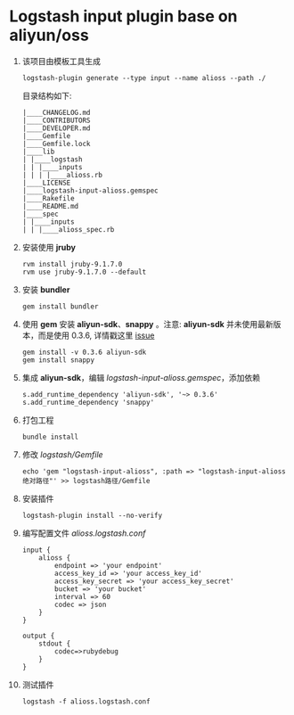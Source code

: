 # Logstash input plugin base on aliyun/oss

1. 该项目由模板工具生成

    `logstash-plugin generate --type input --name alioss --path ./`
    
    目录结构如下:
    
    ```
    |____CHANGELOG.md
    |____CONTRIBUTORS
    |____DEVELOPER.md
    |____Gemfile
    |____Gemfile.lock
    |____lib
    | |____logstash
    | | |____inputs
    | | | |____alioss.rb
    |____LICENSE
    |____logstash-input-alioss.gemspec
    |____Rakefile
    |____README.md
    |____spec
    | |____inputs
    | | |____alioss_spec.rb
    ```

2. 安装使用 **jruby**
    
    ```
    rvm install jruby-9.1.7.0
    rvm use jruby-9.1.7.0 --default
    ```
    
3. 安装 **bundler** 

    ```
    gem install bundler
    ```
4. 使用 **gem** 安装 **aliyun-sdk**、**snappy** 。注意: **aliyun-sdk** 并未使用最新版本，而是使用 0.3.6, 详情戳这里 [issue](https://github.com/aliyun/aliyun-oss-ruby-sdk/issues/40)

    ```
    gem install -v 0.3.6 aliyun-sdk
    gem install snappy
    ```
5. 集成 **aliyun-sdk**，编辑 _logstash-input-alioss.gemspec_，添加依赖

    ```
    s.add_runtime_dependency 'aliyun-sdk', '~> 0.3.6'
    s.add_runtime_dependency 'snappy'
    ```
    
6. 打包工程 

    ```
    bundle install
    ```

7. 修改 _logstash/Gemfile_ 
    
    ```
    echo 'gem "logstash-input-alioss", :path => "logstash-input-alioss绝对路径"' >> logstash路径/Gemfile
    ```
    
8. 安装插件 
    
    ```
    logstash-plugin install --no-verify
    ```
9. 编写配置文件 _alioss.logstash.conf_
    
    ```
    input {
        alioss {
            endpoint => 'your endpoint'
            access_key_id => 'your access_key_id'
            access_key_secret => 'your access_key_secret'
            bucket => 'your bucket'
            interval => 60
            codec => json
        }
    }
    
    output {
        stdout {
            codec=>rubydebug
        }
    }
    ```

9. 测试插件
    
    ```
    logstash -f alioss.logstash.conf
    ```


